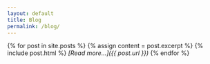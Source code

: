 ```yaml
---
layout: default
title: Blog
permalink: /blog/
---
```

{% for post in site.posts %}
  {% assign content = post.excerpt %}
  {% include post.html %}
  _[Read more...]({{ post.url }})_
{% endfor %}
